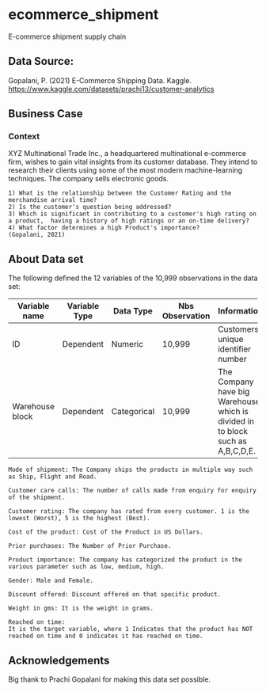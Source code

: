 # ecommerce_shipment
 E-commerce shipment supply chain

## Data Source:
Gopalani, P. (2021) E-Commerce Shipping Data. Kaggle.
https://www.kaggle.com/datasets/prachi13/customer-analytics


## Business Case

### Context
XYZ Multinational Trade Inc., a headquartered multinational e-commerce firm, wishes to gain vital insights from its customer database. They intend to research their clients using some of the most modern machine-learning techniques. The company sells electronic goods.

    1) What is the relationship between the Customer Rating and the merchandise arrival time?
    2) Is the customer's question being addressed?
    3) Which is significant in contributing to a customer's high rating on a product,  having a history of high ratings or an on-time delivery?
    4) What factor determines a high Product's importance?
    (Gopalani, 2021)


## About Data set
The following defined the 12 variables of the 10,999 observations in the data set:  

    
   
| Variable name | Variable Type | Data Type | Nbs Observation | Information |
| --------------| --------------| ----------|-----------------|-------------|
| ID | Dependent | Numeric | 10,999 | Customers unique identifier number|
| Warehouse block| Dependent | Categorical | 10,999 | The Company have big Warehouse which is divided in to block such as A,B,C,D,E. |
    
    Mode of shipment: The Company ships the products in multiple way such as Ship, Flight and Road.
    
    Customer care calls: The number of calls made from enquiry for enquiry of the shipment.
    
    Customer rating: The company has rated from every customer. 1 is the lowest (Worst), 5 is the highest (Best).
    
    Cost of the product: Cost of the Product in US Dollars.
    
    Prior purchases: The Number of Prior Purchase.
   
    Product importance: The company has categorized the product in the various parameter such as low, medium, high.
   
    Gender: Male and Female.
   
    Discount offered: Discount offered on that specific product.
   
    Weight in gms: It is the weight in grams.
   
    Reached on time: 
    It is the target variable, where 1 Indicates that the product has NOT reached on time and 0 indicates it has reached on time.

## Acknowledgements
Big thank to Prachi Gopalani for making this data set possible.

